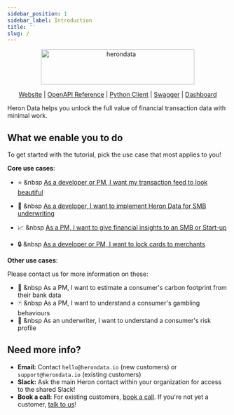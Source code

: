 ```yaml
---
sidebar_position: 1
sidebar_label: Introduction
title: ''
slug: /
---
```


<p align="center">
  <a href="https://www.herondata.io">
    <img width="350" height="80" src='/img/logo.png' alt='herondata' />
  </a>
</p>
<p align="center">
    <a href="https://www.herondata.io" target="_blank" rel="noopener noreferrer">Website</a> | <a href="/api">OpenAPI Reference</a> | <a href="https://pypi.org/project/heron-data/" target="_blank" rel="noopener noreferrer">Python Client</a> | <a href="https://app.herondata.io/swagger" target="_blank" rel="noopener noreferrer">Swagger</a> | <a href="https://dashboard.herondata.io/" target="_blank" rel="noopener noreferrer">Dashboard</a>
</p>

Heron Data helps you unlock the full value of financial transaction data with minimal work. 

## What we enable you to do

To get started with the tutorial, pick the use case that most applies to you!

**Core use cases**:

- :star: &nbsp [As a developer or PM, I want my transaction feed to look beautiful](use-cases/beautiful-transactions)

- :bank: &nbsp [As a developer, I want to implement Heron Data for SMB underwriting](use-cases/smb-underwriting)

- :chart_with_upwards_trend: &nbsp [As a PM, I want to give financial insights to an SMB or Start-up](use-cases/smb-analytics)

- :lock: &nbsp [As a developer or PM, I want to lock cards to merchants](use-cases/merchant-locking)

**Other use cases**:

Please contact us for more information on these:

- :deciduous_tree: &nbsp As a PM, I want to estimate a consumer's carbon footprint from their bank data
- :black_joker: &nbsp As a PM, I want to understand a consumer's gambling behaviours
- :information_desk_person: &nbsp As an underwriter, I want to understand a consumer's risk profile

## Need more info?

- **Email:** Contact `hello@herondata.io` (new customers) or `support@herondata.io` (existing customers)
- **Slack:** Ask the main Heron contact within your organization for access to the shared Slack!
- **Book a call:** For existing customers, [book a call](https://calendly.com/d/d7n-s64-fv4/heron-check-in). If you're not yet a customer, [talk to us](https://calendly.com/jamieherondata)!
